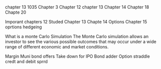 chapter 13 
1035 
Chapter 3
Chapter 12
chapter 13
Chapter 14
Chapter 18
Chapte 20 

Imporant chapters 
12 Studed 
Chapter 13 
Chapte 14 Options 
Chapter 15  oprtions hedgeing 


What is a monte Carlo Simulation 
The Monte Carlo simulation allows an investor to see the various possible outcomes that may occur under a wide range of different economic and market conditions.

Margin 
Muni bond offers
Take down for IPO
 Bond adder 
 Option straddle credt and debit sprrd 